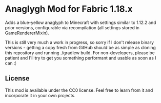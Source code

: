 # Anaglygh Mod for Fabric 1.18.x

Adds a blue-yellow anaglyph to Minecraft with settings similar to 1.12.2 and prior versions, configurable via recompilation
(all settings stored in GameRendererMixin).

This is still very much a work in progress, so sorry if I don't release binary versions - getting a copy fresh from GitHub should be as simple
as cloning this repository and running ./gradlew build. For non-developers, please be patient and I'll try to get you something performant and
usable as soon as I can :)

## License

This mod is available under the CC0 license. Feel free to learn from it and incorporate it in your own projects.
